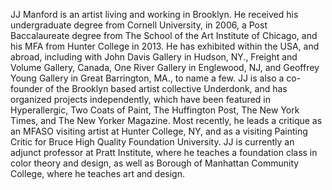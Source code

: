 JJ Manford is an artist living and working in Brooklyn. He received his undergraduate degree from Cornell University, in 2006, a Post Baccalaureate degree from The School of the Art Institute of Chicago, and his MFA from Hunter College in 2013. He has exhibited within the USA, and abroad, including with John Davis Gallery in Hudson, NY., Freight and Volume Gallery, Canada, One River Gallery in Englewood, NJ, and Geoffrey Young Gallery in Great Barrington, MA., to name a few. JJ is also a co-founder of the Brooklyn based artist collective Underdonk, and has organized projects independently, which have been featured in Hyperallergic, Two Coats of Paint, The Huffington Post, The New York Times, and The New Yorker Magazine. Most recently, he leads a critique as an MFASO visiting artist at Hunter College, NY, and as a visiting Painting Critic for Bruce High Quality Foundation University. JJ is currently an adjunct professor at Pratt Institute, where he teaches a foundation class in color theory and design, as well as Borough of Manhattan Community College, where he teaches art and design.
